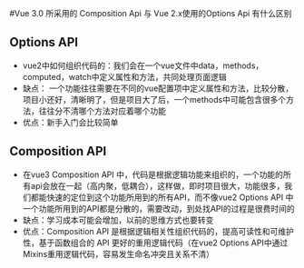 #Vue 3.0 所采用的 Composition Api 与 Vue 2.x使用的Options Api 有什么区别
## Options API
- vue2中如何组织代码的：我们会在一个vue文件中data，methods，computed，watch中定义属性和方法，共同处理页面逻辑
- 缺点： 一个功能往往需要在不同的vue配置项中定义属性和方法，比较分散，项目小还好，清晰明了，但是项目大了后，一个methods中可能包含很多个方法，往往分不清哪个方法对应着哪个功能
- 优点：新手入门会比较简单
## Composition API
- 在vue3 Composition API 中，代码是根据逻辑功能来组织的，一个功能的所有api会放在一起（高内聚，低耦合），这样做，即时项目很大，功能很多，我们都能快速的定位到这个功能所用到的所有API，而不像vue2 Options API 中一个功能所用到的API都是分散的，需要改动，到处找API的过程是很费时间的
- 缺点：学习成本可能会增加，以前的思维方式也要转变
- 优点：Composition API 是根据逻辑相关性组织代码的，提高可读性和可维护性，基于函数组合的 API 更好的重用逻辑代码（在vue2 Options API中通过Mixins重用逻辑代码，容易发生命名冲突且关系不清）